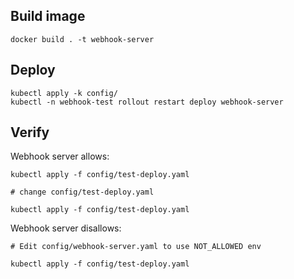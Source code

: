 ## Build image

```
docker build . -t webhook-server
```

## Deploy

```
kubectl apply -k config/
kubectl -n webhook-test rollout restart deploy webhook-server
```

## Verify

Webhook server allows:
```
kubectl apply -f config/test-deploy.yaml

# change config/test-deploy.yaml

kubectl apply -f config/test-deploy.yaml
```

Webhook server disallows:
```
# Edit config/webhook-server.yaml to use NOT_ALLOWED env

kubectl apply -f config/test-deploy.yaml
```
